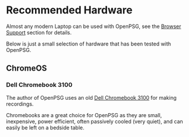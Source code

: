 # Recommended Hardware

Almost any modern Laptop can be used with OpenPSG, see the [Browser Support](./browser)
section for details.

Below is just a small selection of hardware that has been tested with OpenPSG.

## ChromeOS

### Dell Chromebook 3100

The author of OpenPSG uses an old [Dell Chromebook 3100](https://www.dell.com/en-us/shop/dell-laptops/chromebook-3100-laptop/spd/chromebook-11-3100-laptop) 
for making recordings.

Chromebooks are a great choice for OpenPSG as they are small, inexpensive, 
power efficient, often passively cooled (very quiet), and can easily be left on 
a bedside table.
